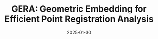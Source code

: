 ---
title: "GERA: Geometric Embedding for Efficient Point Registration Analysis"
img: "pub_images/pub_gera.png"
collection: publications
category: conferences
# permalink: /publication/2024-10-01-VudaSurvey-number-2
date: 2025-01-30
venue: 'International Conference on Robotics and Automation (ICRA)'
authors: Geng Li*, <b>Haozhi Cao*</b>, Mingyang Liu, Shenghai Yuan, Jianfei Yang
arxivurl: 'https://arxiv.org/abs/2410.00589'
---